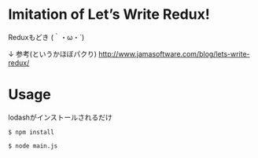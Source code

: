 # Imitation of Let’s Write Redux!

Reduxもどき (｀・ω・´)

↓ 参考(というかほぼパクり)
http://www.jamasoftware.com/blog/lets-write-redux/

# Usage

lodashがインストールされるだけ
```
$ npm install
```

```
$ node main.js
```
